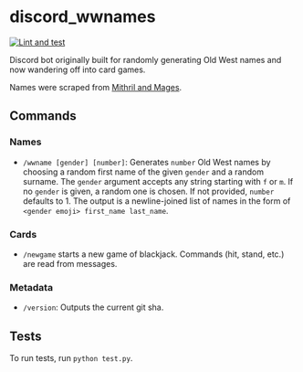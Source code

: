 # discord_wwnames

[![Lint and test](https://github.com/markrcote/discord_wwnames/actions/workflows/lint-and-test.yml/badge.svg)](https://github.com/markrcote/discord_wwnames/actions/workflows/lint-and-test.yml)

Discord bot originally built for randomly generating Old West names and now wandering off into card games.

Names were scraped from [Mithril and Mages](https://www.mithrilandmages.com/utilities/WesternBrowse.php).

## Commands

### Names

* `/wwname [gender] [number]`: Generates `number` Old West names by choosing a random first name of the given `gender` and a random surname.  The `gender` argument accepts any string starting with `f` or `m`.  If no `gender` is given, a random one is chosen. If not provided, `number` defaults to 1. The output is a newline-joined list of names in the form of `<gender emoji> first_name last_name`.

### Cards

* `/newgame` starts a new game of blackjack.  Commands (hit, stand, etc.) are read
  from messages.

### Metadata

* `/version`: Outputs the current git sha.

## Tests

To run tests, run `python test.py`.
